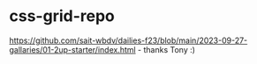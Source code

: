 # css-grid-repo

https://github.com/sait-wbdv/dailies-f23/blob/main/2023-09-27-gallaries/01-2up-starter/index.html - thanks Tony :)